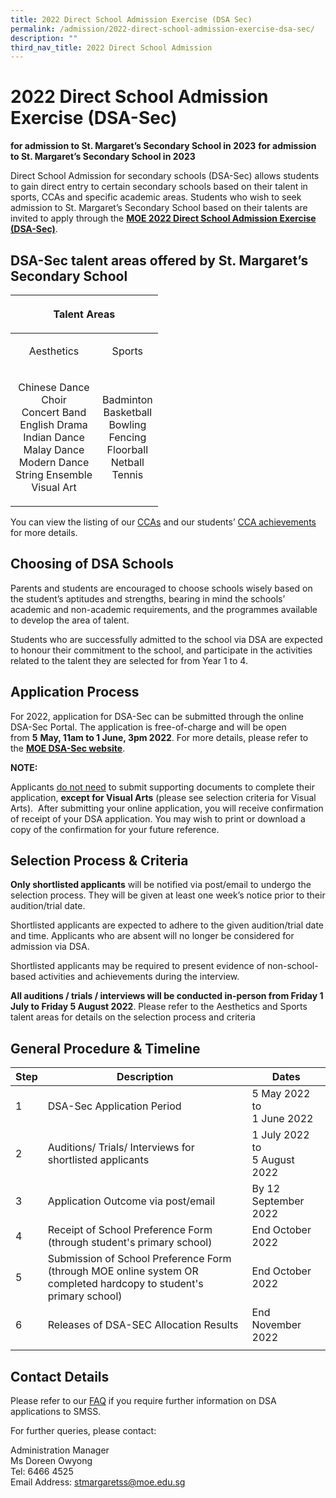 ```yaml
---
title: 2022 Direct School Admission Exercise (DSA Sec)
permalink: /admission/2022-direct-school-admission-exercise-dsa-sec/
description: ""
third_nav_title: 2022 Direct School Admission
---
```


2022 Direct School Admission Exercise (DSA-Sec)
===============================================

**for admission to St. Margaret’s Secondary School in 2023**
**for admission to St. Margaret’s Secondary School in 2023**  

Direct School Admission for secondary schools (DSA-Sec) allows students to gain direct entry to certain secondary schools based on their talent in sports, CCAs and specific academic areas. Students who wish to seek admission to St. Margaret’s Secondary School based on their talents are invited to apply through the [**MOE 2022 Direct School Admission Exercise (DSA-Sec)**](https://www.moe.gov.sg/secondary/dsa).

DSA-Sec talent areas offered by St. Margaret’s Secondary School
------------------------

<table>
<thead>
  <tr>
		<th colspan="2"><p align="center">Talent Areas</p></th>
  </tr>
</thead>
<tbody>
  <tr>
		<td><p align="center">Aesthetics</p></td>
		<td><p align="center">Sports</p></td>
  </tr>
  <tr>
    <td><p align="center">Chinese Dance <br> Choir <br> Concert Band <br> English Drama <br> Indian Dance <br> Malay Dance <br> Modern Dance <br> String Ensemble <br> Visual Art</p></td>
	<td><p align="center">Badminton <br> Basketball <br> Bowling <br> Fencing <br> Floorball <br> Netball <br> Tennis</p></td>
  </tr>
</tbody>
</table>

You can view the listing of our  [CCAs](/programmes/co-curricular-activities) and our students’ [CCA achievements](/achievements/student-achievements) for more details.  

  

Choosing of DSA Schools
-----------------------

Parents and students are encouraged to choose schools wisely based on the student’s aptitudes and strengths, bearing in mind the schools’ academic and non-academic requirements, and the programmes available to develop the area of talent.

Students who are successfully admitted to the school via DSA are expected to honour their commitment to the school, and participate in the activities related to the talent they are selected for from Year 1 to 4. 

Application Process
-------------------

For 2022, application for DSA-Sec can be submitted through the online DSA-Sec Portal. The application is free-of-charge and will be open from **5** **May, 11am to 1 June, 3pm 2022**. For more details, please refer to the [**MOE DSA-Sec website**](https://www.moe.gov.sg/secondary/dsa).

**NOTE:**

Applicants <u>do not need</u> to submit supporting documents to complete their application, **except for Visual Arts** (please see selection criteria for Visual Arts).  After submitting your online application, you will receive confirmation of receipt of your DSA application. You may wish to print or download a copy of the confirmation for your future reference.

Selection Process & Criteria
----------------------------

**Only shortlisted applicants** will be notified via post/email to undergo the selection process. They will be given at least one week’s notice prior to their audition/trial date.  

Shortlisted applicants are expected to adhere to the given audition/trial date and time. Applicants who are absent will no longer be considered for admission via DSA.    

Shortlisted applicants may be required to present evidence of non-school-based activities and achievements during the interview.

**All auditions / trials / interviews will be conducted in-person from Friday 1 July to Friday 5 August 2022**. Please refer to the Aesthetics and Sports talent areas for details on the selection process and criteria  

General Procedure & Timeline
----------------------------

  

| Step | Description | Dates |
| --- | --- | --- |
| 1 | DSA-Sec Application Period | 5 May 2022 to <br> 1 June 2022 |
| 2 | Auditions/ Trials/ Interviews for shortlisted applicants | 1 July 2022 to <br>5 August 2022 |
| 3 | Application Outcome via post/email  | By 12 September 2022  |
| 4 | Receipt of School Preference Form (through student's primary school)  | End October 2022  |
| 5 | Submission of School Preference Form (through MOE online system OR completed hardcopy to student's primary school) | End October 2022  |
| 6 | Releases of DSA-SEC Allocation Results  | End November 2022  |
| | | |  

Contact Details
---------------

Please refer to our [FAQ](/admission/2022-direct-school-admission-exercise-dsa-sec/faq-about-dsa) if you require further information on DSA applications to SMSS.  

For further queries, please contact:  

Administration Manager <br>
Ms Doreen Owyong <br>
Tel: 6466 4525 <br>
Email Address: [stmargaretss@moe.edu.sg](mailto:stmargaretss@moe.edu.sg)